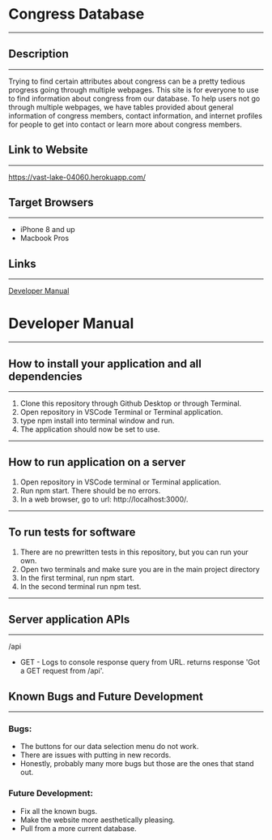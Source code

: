 # Congress Database
--- 
## Description
---
Trying to find certain attributes about congress can be a pretty tedious progress going through multiple webpages. This site is for everyone to use to find information about congress from
our database. To help users not go through multiple webpages, we have tables provided about general information of congress members, contact information, and internet profiles for people
to get into contact or learn more about congress members. 

## Link to Website
---
https://vast-lake-04060.herokuapp.com/
## Target Browsers
---
- iPhone 8 and up
- Macbook Pros

## Links
---
[Developer Manual](https://github.com/danielflanagan/Group26-Final-FA2021#developer-manual)

# Developer Manual [](https://github.com/danielflanagan/Group26-Final-FA2021#developer-manual)
---
## How to install your application and all dependencies
---
1. Clone this repository through Github Desktop or through Terminal.
2. Open repository in VSCode Terminal or Terminal application.
3. type npm install into terminal window and run.
4. The application should now be set to use.
---
## How to run application on a server
1. Open repository in VSCode terminal or Terminal application.
2. Run npm start. There should be no errors.
3. In a web browser, go to url: http://localhost:3000/.
---
## To run tests for software
1. There are no prewritten tests in this repository, but you can run your own.
2. Open two terminals and make sure you are in the main project directory
3. In the first terminal, run npm start.
4. In the second terminal run npm test.
---
## Server application APIs
---
/api
- GET - Logs to console response query from URL. returns response 'Got a GET request from /api'.
## Known Bugs and Future Development
---
### Bugs:
- The buttons for our data selection menu do not work.
- There are issues with putting in new records.
- Honestly, probably many more bugs but those are the ones that stand out.
### Future Development:
- Fix all the known bugs.
- Make the website more aesthetically pleasing.
- Pull from a more current database.